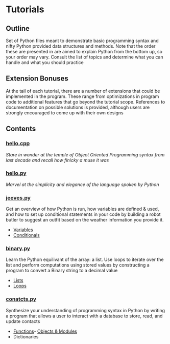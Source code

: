 # Tutorials

## Outline
Set of Python files meant to demonstrate basic programming syntax and nifty Python provided data structures and methods. Note that the order these are presented in are aimed to explain Python from the bottom up, so your order may vary. Consult the list of topics and determine what you can handle and what you should practice

## Extension Bonuses
At the tail of each tutorial, there are a number of extensions that could be implemented in the program. These range from optimizations in program code to additional features that go beyond the tutorial scope. References to documentation on possible solutions is provided, although users are strongly encouraged to come up with their own designs

## Contents

### [hello.cpp](https://github.com/fordham-css/TryPy/blob/master/Tutorials/hello.cpp)
*Stare in wonder at the temple of Object Oriented Programming syntax from last decade and recall how finicky a muse it was*

### [hello.py](https://github.com/fordham-css/TryPy/blob/master/Tutorials/hello.py)
*Marvel at the simplicity and elegance of the language spoken by Python*

### [jeeves.py](https://github.com/fordham-css/TryPy/blob/master/Tutorials/jeeves.py) 
Get an overview of how Python is run, how variables are defined & used, and how to set up conditional statements in your code by building a robot butler to suggest an outfit based on the weather information you provide it.

- [Variables](https://github.com/fordham-css/TryPy/wiki/Programming-Concepts-1:-Variables)
- [Conditionals](https://github.com/fordham-css/TryPy/wiki/Programming-Concepts-2:-Conditionals)

### [binary.py](https://github.com/fordham-css/TryPy/blob/master/Tutorials/binary.py)
Learn the Python equilivant of the array: a list. Use loops to iterate over the list and perform computations using stored values by constructing a program to convert a Binary string to a decimal value

- [Lists](https://github.com/fordham-css/TryPy/wiki/Programming-Concepts-3:-Lists)
- [Loops](https://github.com/fordham-css/TryPy/wiki/Programming-Concepts-4:-Loops)

### [conatcts.py](https://github.com/fordham-css/TryPy/blob/master/Tutorials/contacts.py)
Synthesize your understanding of programming syntax in Python by writing a program that allows a user to interact with a database to store, read, and update contacts

- [Functions](https://github.com/fordham-css/TryPy/wiki/Programming-Concepts-3:-Functions)- [Objects & Modules](https://github.com/fordham-css/TryPy/wiki/Programming-Concepts-4:-Objects-&-Modules)
- Dictionaries
